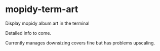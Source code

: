 # mopidy-term-art

Display mopidy album art in the terminal

Detailed info to come.

Currently manages downsizing covers fine but has problems upscaling.
